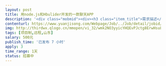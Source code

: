 ```yaml
---                
layout: post       
title: 用node.js和Hbulider开发的一款聊天APP           
description: '<div class="mobmid"><div><h3 class="item_title">需求描述</h3><p>现在页面什么的已经写完了  只是有一些功能还未实现  基本聊天功能已经实现  只是bug比较多，所以希望有大牛能帮忙完善一些。<br/>主要用到node.js数据库是mongodb   开发工具HBULIDER里面新建app项目。</p></div><!--info end--></div>'     
contenturl: https://www.yuanjisong.com/Webpage/Job/../Job/detail/jobid/101503      
img: http://thirdwx.qlogo.cn/mmopen/vi_32/wmk2NO3yyicYHQEvPJctg8ErwHsuLInFFFM0tyv32NBtO5AEVicXrFQCmSX54PHfPe2g2h4xubTU2Q5KjZ0609MQ/132             
tags: [项目制,远程,山东]            
salary: 500元          
publish_time: '已发布 7 小时'         
apply: 3                   
time_range: 1天              
status: 招募中                  
---                 
```


